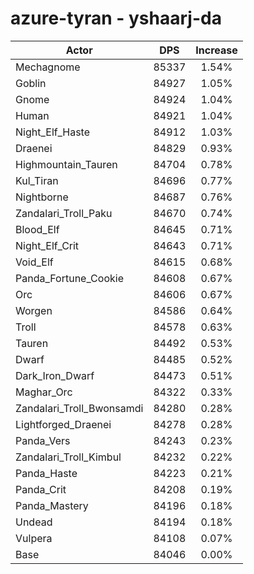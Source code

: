 # azure-tyran - yshaarj-da
| Actor | DPS | Increase |
|---|:---:|:---:|
|Mechagnome|85337|1.54%|
|Goblin|84927|1.05%|
|Gnome|84924|1.04%|
|Human|84921|1.04%|
|Night_Elf_Haste|84912|1.03%|
|Draenei|84829|0.93%|
|Highmountain_Tauren|84704|0.78%|
|Kul_Tiran|84696|0.77%|
|Nightborne|84687|0.76%|
|Zandalari_Troll_Paku|84670|0.74%|
|Blood_Elf|84645|0.71%|
|Night_Elf_Crit|84643|0.71%|
|Void_Elf|84615|0.68%|
|Panda_Fortune_Cookie|84608|0.67%|
|Orc|84606|0.67%|
|Worgen|84586|0.64%|
|Troll|84578|0.63%|
|Tauren|84492|0.53%|
|Dwarf|84485|0.52%|
|Dark_Iron_Dwarf|84473|0.51%|
|Maghar_Orc|84322|0.33%|
|Zandalari_Troll_Bwonsamdi|84280|0.28%|
|Lightforged_Draenei|84278|0.28%|
|Panda_Vers|84243|0.23%|
|Zandalari_Troll_Kimbul|84232|0.22%|
|Panda_Haste|84223|0.21%|
|Panda_Crit|84208|0.19%|
|Panda_Mastery|84196|0.18%|
|Undead|84194|0.18%|
|Vulpera|84108|0.07%|
|Base|84046|0.00%|
